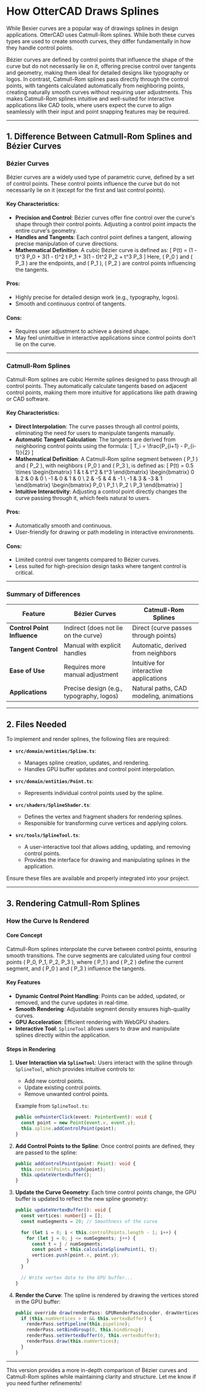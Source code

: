 # **How OtterCAD Draws Splines**

While Bexier curves are a popular way of drawings splines in design applications. OtterCAD uses Catmull-Rom splines. While both these curves types are used to create smooth curves, they differ fundamentally in how they handle control points. 

Bézier curves are defined by control points that influence the shape of the curve but do not necessarily lie on it, offering precise control over tangents and geometry, making them ideal for detailed designs like typography or logos. In contrast, Catmull-Rom splines pass directly through the control points, with tangents calculated automatically from neighboring points, creating naturally smooth curves without requiring user adjustments. This makes Catmull-Rom splines intuitive and well-suited for interactive applications like CAD tools, where users expect the curve to align seamlessly with their input and point snapping features may be required.

---

## **1. Difference Between Catmull-Rom Splines and Bézier Curves**

### **Bézier Curves**

Bézier curves are a widely used type of parametric curve, defined by a set of control points. These control points influence the curve but do not necessarily lie on it (except for the first and last control points).

#### **Key Characteristics**:
- **Precision and Control**: Bézier curves offer fine control over the curve's shape through their control points. Adjusting a control point impacts the entire curve's geometry.
- **Handles and Tangents**: Each control point defines a tangent, allowing precise manipulation of curve directions.
- **Mathematical Definition**: A cubic Bézier curve is defined as:
  \[
  P(t) = (1 - t)^3 P_0 + 3(1 - t)^2 t P_1 + 3(1 - t)t^2 P_2 + t^3 P_3
  \]
  Here, \( P_0 \) and \( P_3 \) are the endpoints, and \( P_1 \), \( P_2 \) are control points influencing the tangents.

#### **Pros**:
- Highly precise for detailed design work (e.g., typography, logos).
- Smooth and continuous control of tangents.

#### **Cons**:
- Requires user adjustment to achieve a desired shape.
- May feel unintuitive in interactive applications since control points don’t lie on the curve.

---

### **Catmull-Rom Splines**

Catmull-Rom splines are cubic Hermite splines designed to pass through all control points. They automatically calculate tangents based on adjacent control points, making them more intuitive for applications like path drawing or CAD software.

#### **Key Characteristics**:
- **Direct Interpolation**: The curve passes through all control points, eliminating the need for users to manipulate tangents manually.
- **Automatic Tangent Calculation**: The tangents are derived from neighboring control points using the formula:
  \[
  T_i = \frac{P_{i+1} - P_{i-1}}{2}
  \]
- **Mathematical Definition**: A Catmull-Rom spline segment between \( P_1 \) and \( P_2 \), with neighbors \( P_0 \) and \( P_3 \), is defined as:
  \[
  P(t) = 0.5 \times \begin{bmatrix} 1 & t & t^2 & t^3 \end{bmatrix}
  \begin{bmatrix}
  0 & 2 & 0 & 0 \\
  -1 & 0 & 1 & 0 \\
  2 & -5 & 4 & -1 \\
  -1 & 3 & -3 & 1
  \end{bmatrix}
  \begin{bmatrix} P_0 \\ P_1 \\ P_2 \\ P_3 \end{bmatrix}
  \]
- **Intuitive Interactivity**: Adjusting a control point directly changes the curve passing through it, which feels natural to users.

#### **Pros**:
- Automatically smooth and continuous.
- User-friendly for drawing or path modeling in interactive environments.

#### **Cons**:
- Limited control over tangents compared to Bézier curves.
- Less suited for high-precision design tasks where tangent control is critical.

---

### **Summary of Differences**

| **Feature**               | **Bézier Curves**                            | **Catmull-Rom Splines**                  |
|---------------------------|---------------------------------------------|------------------------------------------|
| **Control Point Influence** | Indirect (does not lie on the curve)        | Direct (curve passes through points)     |
| **Tangent Control**        | Manual with explicit handles                | Automatic, derived from neighbors        |
| **Ease of Use**            | Requires more manual adjustment             | Intuitive for interactive applications   |
| **Applications**           | Precise design (e.g., typography, logos)    | Natural paths, CAD modeling, animations  |

---

## **2. Files Needed**

To implement and render splines, the following files are required:

- **`src/domain/entities/Spline.ts`**:
  - Manages spline creation, updates, and rendering.
  - Handles GPU buffer updates and control point interpolation.

- **`src/domain/entities/Point.ts`**:
  - Represents individual control points used by the spline.

- **`src/shaders/SplineShader.ts`**:
  - Defines the vertex and fragment shaders for rendering splines.
  - Responsible for transforming curve vertices and applying colors.

- **`src/tools/SplineTool.ts`**:
  - A user-interactive tool that allows adding, updating, and removing control points.
  - Provides the interface for drawing and manipulating splines in the application.

Ensure these files are available and properly integrated into your project.

---

## **3. Rendering Catmull-Rom Splines**

### **How the Curve Is Rendered**

#### **Core Concept**
Catmull-Rom splines interpolate the curve between control points, ensuring smooth transitions. The curve segments are calculated using four control points \( P_0, P_1, P_2, P_3 \), where \( P_1 \) and \( P_2 \) define the current segment, and \( P_0 \) and \( P_3 \) influence the tangents.

#### **Key Features**
- **Dynamic Control Point Handling**: Points can be added, updated, or removed, and the curve updates in real-time.
- **Smooth Rendering**: Adjustable segment density ensures high-quality curves.
- **GPU Acceleration**: Efficient rendering with WebGPU shaders.
- **Interactive Tool**: `SplineTool` allows users to draw and manipulate splines directly within the application.

#### **Steps in Rendering**

1. **User Interaction via `SplineTool`**:
   Users interact with the spline through `SplineTool`, which provides intuitive controls to:
   - Add new control points.
   - Update existing control points.
   - Remove unwanted control points.
   
   Example from `SplineTool.ts`:
   ```typescript
   public onPointerClick(event: PointerEvent): void {
     const point = new Point(event.x, event.y);
     this.spline.addControlPoint(point);
   }
   ```

2. **Add Control Points to the Spline**:
   Once control points are defined, they are passed to the spline:
   ```typescript
   public addControlPoint(point: Point): void {
     this.controlPoints.push(point);
     this.updateVertexBuffer();
   }
   ```

3. **Update the Curve Geometry**:
   Each time control points change, the GPU buffer is updated to reflect the new spline geometry:
   ```typescript
   public updateVertexBuffer(): void {
     const vertices: number[] = [];
     const numSegments = 20; // Smoothness of the curve

     for (let i = 0; i < this.controlPoints.length - 1; i++) {
       for (let j = 0; j <= numSegments; j++) {
         const t = j / numSegments;
         const point = this.calculateSplinePoint(i, t);
         vertices.push(point.x, point.y);
       }
     }

     // Write vertex data to the GPU buffer...
   }
   ```

4. **Render the Curve**:
   The spline is rendered by drawing the vertices stored in the GPU buffer:
   ```typescript
   public override draw(renderPass: GPURenderPassEncoder, drawVertices: boolean): void {
     if (this.numVertices > 0 && this.vertexBuffer) {
       renderPass.setPipeline(this.pipeline);
       renderPass.setBindGroup(0, this.bindGroup);
       renderPass.setVertexBuffer(0, this.vertexBuffer);
       renderPass.draw(this.numVertices);
     }
   }
   ```

---

This version provides a more in-depth comparison of Bézier curves and Catmull-Rom splines while maintaining clarity and structure. Let me know if you need further refinements!
